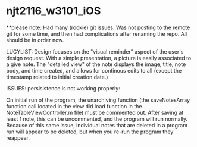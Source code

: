 njt2116_w3101_iOS
=================
**please note:
Had many (rookie) git issues.  Was not posting to the remote git for some time, and then had complications after renaming
the repo.  All should be in order now.

LUCYLIST:
Design focuses on the "visual reminder" aspect of the user's design request.  With a simple presentation, a picture is
easily associated to a give note.  The "detailed view" of the note displays the image, title, note body, and time created,
and allows for continous edits to all (except the timestamp related to initial creation date.)

ISSUES:
persisistence is not working properly:

On initial run of the program, the unarchiving function (the saveNotesArray 
function call located in the view did load function in the 
NoteTableViewController.m file) must be commented out.
After saving at least 1 note, this can be uncommented, and the program will 
run normally.  Because of this same issue, individual notes that are deleted
in a program run will appear to be deleted, but when you re-run the program 
they reappear.  

 
